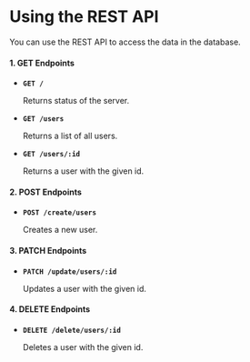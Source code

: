 # Using the REST API

You can use the REST API to access the data in the database.

#### 1. **GET** Endpoints


- **`GET /`**

    Returns status of the server.

- **`GET /users`**

    Returns a list of all users.

- **`GET /users/:id`**

    Returns a user with the given id.

#### 2. **POST** Endpoints

- **`POST /create/users`**

    Creates a new user.

#### 3. **PATCH** Endpoints

- **`PATCH /update/users/:id`**

    Updates a user with the given id.

#### 4. **DELETE** Endpoints

- **`DELETE /delete/users/:id`**

    Deletes a user with the given id.
